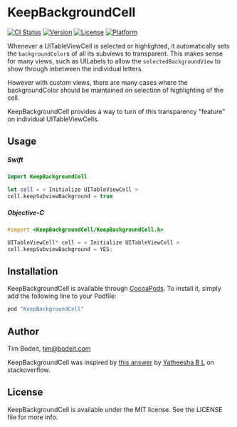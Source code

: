 # KeepBackgroundCell

[![CI Status](https://travis-ci.org/timbodeit/KeepSubviewBackground.svg)](https://travis-ci.org/timbodeit/KeepBackgroundCell)
[![Version](https://img.shields.io/cocoapods/v/KeepBackgroundCell.svg?style=flat)](http://cocoapods.org/pods/KeepBackgroundCell)
[![License](https://img.shields.io/cocoapods/l/KeepBackgroundCell.svg?style=flat)](http://cocoapods.org/pods/KeepBackgroundCell)
[![Platform](https://img.shields.io/cocoapods/p/KeepBackgroundCell.svg?style=flat)](http://cocoapods.org/pods/KeepBackgroundCell)

Whenever a UITableViewCell is selected or highlighted, it automatically sets the `backgroundColor`s of all its subviews to transparent.
This makes sense for many views, such as UILabels to allow the `selectedBackgroundView` to show through inbetween the individual letters.

However with custom views, there are many cases where the backgroundColor should be maintained on selection of highlighting of the cell.

KeepBackgroundCell provides a way to turn of this transparency "feature" on individual UITableViewCells.

## Usage

##### Swift

```swift
import KeepBackgroundCell

let cell = < Initialize UITableViewCell >
cell.keepSubviewBackground = true
```

##### Objective-C

```objective-c
#import <KeepBackgroundCell/KeepBackgroundCell.h>

UITableViewCell* cell = < Initialize UITableViewCell >
cell.keepSubviewBackground = YES;
```

## Installation

KeepBackgroundCell is available through [CocoaPods](http://cocoapods.org). To install
it, simply add the following line to your Podfile:

```ruby
pod "KeepBackgroundCell"
```

## Author

Tim Bodeit, tim@bodeit.com

KeepBackgroundCell was inspired by
[this answer](http://stackoverflow.com/a/27717607/1984384)
by
[Yatheesha B L](http://stackoverflow.com/users/2024072/yatheesha-b-l)
on stackoverflow.

## License

KeepBackgroundCell is available under the MIT license. See the LICENSE file for more info.
